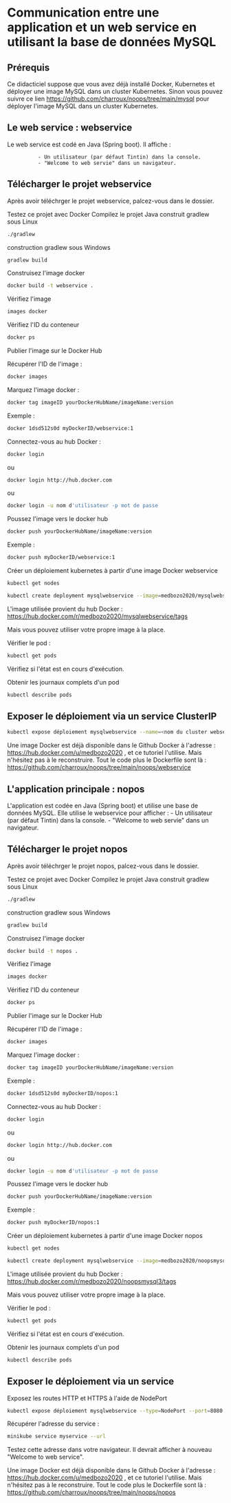 # Communication entre une application et un web service en utilisant la base de données MySQL

## Prérequis
Ce didacticiel suppose que vous avez déjà installé Docker, Kubernetes et déployer une image MySQL dans un cluster Kubernetes.
Sinon vous pouvez suivre ce lien https://github.com/charroux/noops/tree/main/mysql pour déployer l'image MySQL dans un cluster Kubernetes.

## Le web service : webservice
Le web service est codé en Java (Spring boot).
Il affiche :

              - Un utilisateur (par défaut Tintin) dans la console.
              - "Welcome to web servie" dans un navigateur. 

## Télécharger le projet webservice
Après avoir téléchrger le projet webservice, palcez-vous dans le dossier.

Testez ce projet avec Docker
Compilez le projet Java 
construit  gradlew sous Linux
```bash
./gradlew 
```
construction gradlew sous Windows
```bash
gradlew build
```
Construisez l'image docker 
```bash
docker build -t webservice .
```
Vérifiez l'image
``` bash
images docker
```
Vérifiez l'ID du conteneur 
``` bash
docker ps
```
Publier l'image sur le Docker Hub

Récupérer l'ID de l'image : 
```bash 
docker images
```
Marquez l'image docker : 
``` bash
docker tag imageID yourDockerHubName/imageName:version
```

Exemple :
``` bash
docker 1dsd512s0d myDockerID/webservice:1
``` 
Connectez-vous au hub Docker :
``` bash
docker login
``` 
ou
``` bash
docker login http://hub.docker.com 
``` 
ou
``` bash
docker login -u nom d'utilisateur -p mot de passe
``` 
Poussez l'image vers le docker hub 
``` bash
docker push yourDockerHubName/imageName:version
``` 
Exemple : 
``` bash
docker push myDockerID/webservice:1
```
Créer un déploiement kubernetes à partir d'une image Docker webservice
``` bash
kubectl get nodes

kubectl create deployment mysqlwebservice --image=medbozo2020/mysqlwebservice:1
``` 
L'image utilisée provient du hub Docker : https://hub.docker.com/r/medbozo2020/mysqlwebservice/tags

Mais vous pouvez utiliser votre propre image à la place.

Vérifier le pod :
``` bash
kubectl get pods
``` 
Vérifiez si l'état est en cours d'exécution.

Obtenir les journaux complets d'un pod 
``` bash
kubectl describe pods
``` 
## Exposer le déploiement via un service ClusterIP

``` bash
kubectl expose déploiement mysqlwebservice --name=<nom du cluster webservice> --port=8181
``` 

Une image Docker est déjà disponible dans le Github Docker à l'adresse : https://hub.docker.com/u/medbozo2020 , et ce tutoriel l'utilise. Mais n'hésitez pas à le reconstruire. Tout le code plus le Dockerfile sont là : https://github.com/charroux/noops/tree/main/noops/webservice

## L'application principale : nopos
L'application est codée en Java (Spring boot) et utilise une base de données MySQL.
Elle utilise le webservice pour afficher :
              - Un utilisateur (par défaut Tintin) dans la console.
              - "Welcome to web servie" dans un navigateur. 

## Télécharger le projet nopos
Après avoir téléchrger le projet nopos, palcez-vous dans le dossier.

Testez ce projet avec Docker
Compilez le projet Java 
construit  gradlew sous Linux
```bash
./gradlew 
```
construction gradlew sous Windows
```bash
gradlew build
```
Construisez l'image docker 
```bash
docker build -t nopos .
```
Vérifiez l'image
``` bash
images docker
```
Vérifiez l'ID du conteneur 
``` bash
docker ps
```
Publier l'image sur le Docker Hub

Récupérer l'ID de l'image : 
```bash 
docker images
```
Marquez l'image docker : 
``` bash
docker tag imageID yourDockerHubName/imageName:version
```

Exemple :
``` bash
docker 1dsd512s0d myDockerID/nopos:1
``` 
Connectez-vous au hub Docker :
``` bash
docker login
``` 
ou
``` bash
docker login http://hub.docker.com 
``` 
ou
``` bash
docker login -u nom d'utilisateur -p mot de passe
``` 
Poussez l'image vers le docker hub 
``` bash
docker push yourDockerHubName/imageName:version
``` 
Exemple : 
``` bash
docker push myDockerID/nopos:1
```
Créer un déploiement kubernetes à partir d'une image Docker nopos 
``` bash
kubectl get nodes

kubectl create deployment mysqlwebservice --image=medbozo2020/noopsmysql3:1
``` 
L'image utilisée provient du hub Docker : https://hub.docker.com/r/medbozo2020/noopsmysql3/tags

Mais vous pouvez utiliser votre propre image à la place.

Vérifier le pod :
``` bash
kubectl get pods
``` 
Vérifiez si l'état est en cours d'exécution.

Obtenir les journaux complets d'un pod 
``` bash
kubectl describe pods
``` 
## Exposer le déploiement via un service
Exposez les routes HTTP et HTTPS à l'aide de NodePort
``` bash
kubectl expose déploiement mysqlwebservice --type=NodePort --port=8080
``` 
Récupérer l'adresse du service :
``` bash
minikube service myservice --url
``` 
Testez cette adresse dans votre navigateur. Il devrait afficher à nouveau "Welcome to web service".


Une image Docker est déjà disponible dans le Github Docker à l'adresse : https://hub.docker.com/u/medbozo2020 , et ce tutoriel l'utilise. Mais n'hésitez pas à le reconstruire. Tout le code plus le Dockerfile sont là : https://github.com/charroux/noops/tree/main/noops/nopos




